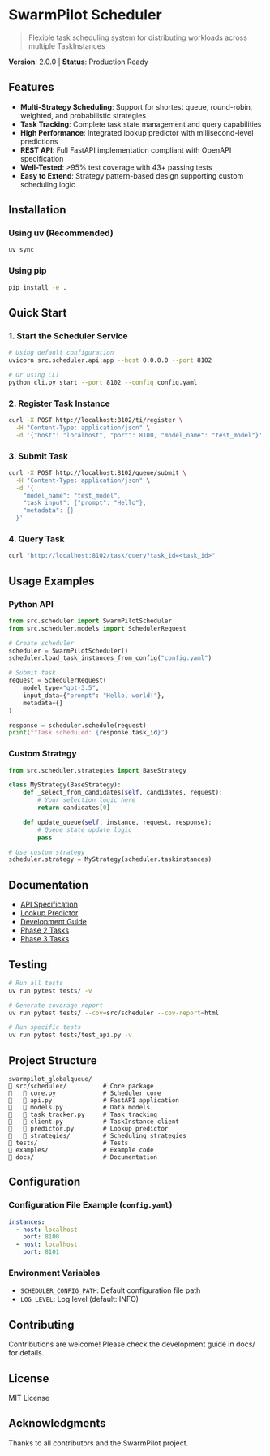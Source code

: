 # SwarmPilot Scheduler

> Flexible task scheduling system for distributing workloads across multiple TaskInstances

**Version**: 2.0.0 | **Status**: Production Ready

## Features

- **Multi-Strategy Scheduling**: Support for shortest queue, round-robin, weighted, and probabilistic strategies
- **Task Tracking**: Complete task state management and query capabilities
- **High Performance**: Integrated lookup predictor with millisecond-level predictions
- **REST API**: Full FastAPI implementation compliant with OpenAPI specification
- **Well-Tested**: >95% test coverage with 43+ passing tests
- **Easy to Extend**: Strategy pattern-based design supporting custom scheduling logic

## Installation

### Using uv (Recommended)
```bash
uv sync
```

### Using pip
```bash
pip install -e .
```

## Quick Start

### 1. Start the Scheduler Service
```bash
# Using default configuration
uvicorn src.scheduler.api:app --host 0.0.0.0 --port 8102

# Or using CLI
python cli.py start --port 8102 --config config.yaml
```

### 2. Register Task Instance
```bash
curl -X POST http://localhost:8102/ti/register \
  -H "Content-Type: application/json" \
  -d '{"host": "localhost", "port": 8100, "model_name": "test_model"}'
```

### 3. Submit Task
```bash
curl -X POST http://localhost:8102/queue/submit \
  -H "Content-Type: application/json" \
  -d '{
    "model_name": "test_model",
    "task_input": {"prompt": "Hello"},
    "metadata": {}
  }'
```

### 4. Query Task
```bash
curl "http://localhost:8102/task/query?task_id=<task_id>"
```

## Usage Examples

### Python API
```python
from src.scheduler import SwarmPilotScheduler
from src.scheduler.models import SchedulerRequest

# Create scheduler
scheduler = SwarmPilotScheduler()
scheduler.load_task_instances_from_config("config.yaml")

# Submit task
request = SchedulerRequest(
    model_type="gpt-3.5",
    input_data={"prompt": "Hello, world!"},
    metadata={}
)

response = scheduler.schedule(request)
print(f"Task scheduled: {response.task_id}")
```

### Custom Strategy
```python
from src.scheduler.strategies import BaseStrategy

class MyStrategy(BaseStrategy):
    def _select_from_candidates(self, candidates, request):
        # Your selection logic here
        return candidates[0]

    def update_queue(self, instance, request, response):
        # Queue state update logic
        pass

# Use custom strategy
scheduler.strategy = MyStrategy(scheduler.taskinstances)
```

## Documentation

- [API Specification](docs/Scheduler.md)
- [Lookup Predictor](docs/LOOKUP_PREDICTOR.md)
- [Development Guide](docs/REFACTORING_PROGRESS.md)
- [Phase 2 Tasks](docs/PHASE2_TASKS.md)
- [Phase 3 Tasks](docs/PHASE3_TASKS.md)

## Testing

```bash
# Run all tests
uv run pytest tests/ -v

# Generate coverage report
uv run pytest tests/ --cov=src/scheduler --cov-report=html

# Run specific tests
uv run pytest tests/test_api.py -v
```

## Project Structure

```
swarmpilot_globalqueue/
   src/scheduler/          # Core package
      core.py             # Scheduler core
      api.py              # FastAPI application
      models.py           # Data models
      task_tracker.py     # Task tracking
      client.py           # TaskInstance client
      predictor.py        # Lookup predictor
      strategies/         # Scheduling strategies
   tests/                  # Tests
   examples/               # Example code
   docs/                   # Documentation
```

## Configuration

### Configuration File Example (`config.yaml`)
```yaml
instances:
  - host: localhost
    port: 8100
  - host: localhost
    port: 8101
```

### Environment Variables
- `SCHEDULER_CONFIG_PATH`: Default configuration file path
- `LOG_LEVEL`: Log level (default: INFO)

## Contributing

Contributions are welcome! Please check the development guide in docs/ for details.

## License

MIT License

## Acknowledgments

Thanks to all contributors and the SwarmPilot project.
